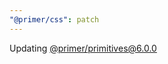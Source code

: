 ```yaml
---
"@primer/css": patch
---
```


Updating [@primer/primitives@6.0.0](https://github.com/primer/primitives/releases/tag/v6.0.0)
